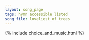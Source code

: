 ```yaml
---
layout: song_page
tags: hymn accessible listed
song_file: loveliest_of_trees
---
```


{% include choice_and_music.html %}
